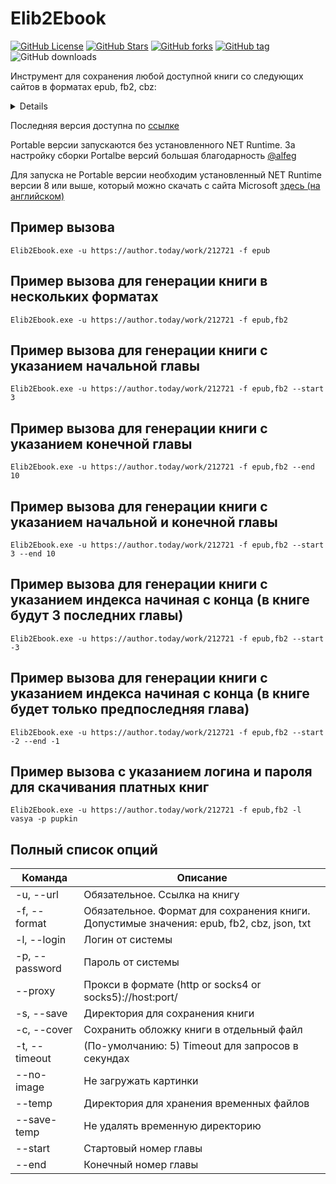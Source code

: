 # Elib2Ebook
[![GitHub License](https://img.shields.io/github/license/OnlyFart/Elib2Ebook.svg?style=flat-square)](https://github.com/OnlyFart/Elib2Ebook/blob/master/LICENSE)
[![GitHub Stars](https://img.shields.io/github/stars/OnlyFart/Elib2Ebook.svg?style=flat-square)](https://github.com/OnlyFart/Elib2Ebook/stargazers)
[![GitHub forks](https://img.shields.io/github/forks/OnlyFart/Elib2Ebook.svg?style=flat-square)](https://github.com/OnlyFart/Elib2Ebook/network)
[![GitHub tag](https://img.shields.io/github/v/tag/OnlyFart/Elib2Ebook.svg?style=flat-square)](https://github.com/OnlyFart/Elib2Ebook/releases/latest)
![GitHub downloads](https://img.shields.io/github/downloads/onlyfart/elib2ebook/total?style=flat-square)



Инструмент для сохранения любой доступной книги со следующих сайтов в форматах epub, fb2, cbz:
<details>
<pre>
* http://samlib.ru/
* https://acomics.ru/
* https://author.today/
* https://bigliba.com/
* https://bookinbook.ru/
* https://bookhamster.ru/
* https://bookinist.pw/
* https://booknet.com/
* https://booknet.ua/
* https://bookriver.ru/
* https://bookstab.ru/
* https://bookstime.ru/
* https://bookuruk.com/
* https://dark-novels.ru/
* https://desu.me/
* https://dreame.com/
* https://erolate.com/
* https://eznovels.com/
* https://fb2.top/
* https://ficbook.net/
* https://fictionbook.ru/
* https://hentailib.me/
* https://hogwartsnet.ru/
* https://hotnovelpub.com/
* https://hub-book.com/
* https://i-gram.ru/
* https://ifreedom.su/
* https://jaomix.ru/
* https://ladylib.top/
* https://lanovels.com/
* https://libbox.ru/
* https://libst.ru/
* https://lightnoveldaily.com/
* https://litgorod.ru/
* https://litmarket.ru/
* https://litmir.me/
* https://litnet.com/
* https://litres.ru/
* https://litsovet.ru/
* https://manga.ovh/
* https://mangalib.me/
* https://mangamammy.ru/
* https://mir-knig.com/
* https://mlate.ru/
* https://mybook.ru/
* https://neobook.org/
* https://noveltranslate.com/
* https://novelxo.com/
* https://online-knigi.com.ua/
* https://prodaman.ru/
* https://ranobe-novels.ru/
* https://ranobe.ovh/
* https://ranobehub.org/
* https://ranobelib.me/
* https://ranobes.com/
* https://readli.net/
* https://readmanga.live/
* https://remanga.org/
* https://renovels.org/
* https://romfant.ru/
* https://royalroad.com/
* https://ru.novelxo.com/
* https://tl.rulate.ru/
* https://topliba.com/
* https://twilightrussia.ru/
* https://v2.slashlib.me/
* https://wattpad.com/
* https://wuxiaworld.ru/
* https://younettranslate.com/
* https://ранобэ.рф/
</pre>
</details>

Последняя версия доступна по [ссылке](https://github.com/OnlyFart/Elib2Ebook/releases/latest)

Portable версии запускаются без установленного NET Runtime. За настройку сборки Portalbe версий большая благодарность [@alfeg](https://github.com/alfeg)

Для запуска не Portable версии необходим установленный NET Runtime версии 8 или выше, который можно скачать с сайта Microsoft [здесь (на английском)](https://dotnet.microsoft.com/en-us/download/dotnet/8.0)

## Пример вызова
```
Elib2Ebook.exe -u https://author.today/work/212721 -f epub
```

## Пример вызова для генерации книги в нескольких форматах
```
Elib2Ebook.exe -u https://author.today/work/212721 -f epub,fb2
```

## Пример вызова для генерации книги с указанием начальной главы 
```
Elib2Ebook.exe -u https://author.today/work/212721 -f epub,fb2 --start 3
```

## Пример вызова для генерации книги с указанием конечной главы 
```
Elib2Ebook.exe -u https://author.today/work/212721 -f epub,fb2 --end 10
```

## Пример вызова для генерации книги с указанием начальной и конечной главы
```
Elib2Ebook.exe -u https://author.today/work/212721 -f epub,fb2 --start 3 --end 10
```

## Пример вызова для генерации книги с указанием индекса начиная с конца (в книге будут 3 последних главы)
```
Elib2Ebook.exe -u https://author.today/work/212721 -f epub,fb2 --start -3
```

## Пример вызова для генерации книги с указанием индекса начиная с конца (в книге будет только предпоследняя глава)
```
Elib2Ebook.exe -u https://author.today/work/212721 -f epub,fb2 --start -2 --end -1
```

## Пример вызова c указанием логина и пароля для скачивания платных книг
```
Elib2Ebook.exe -u https://author.today/work/212721 -f epub,fb2 -l vasya -p pupkin
```

## Полный список опций 
| Команда                | Описание                                                                                  |
|------------------------|-------------------------------------------------------------------------------------------|
| -u, --url              | Обязательное. Ссылка на книгу                                                             |
| -f, --format           | Обязательное. Формат для сохранения книги. Допустимые значения: epub, fb2, cbz, json, txt |
| -l, --login            | Логин от системы                                                                          |
| -p, --password         | Пароль от системы                                                                         |
| --proxy                | Прокси в формате (http or socks4 or socks5)://host:port/                                  |
| -s, --save             | Директория для сохранения книги                                                           |
| -c, --cover            | Сохранить обложку книги в отдельный файл                                                  |
| -t, --timeout          | (По-умолчанию: 5) Timeout для запросов в секундах                                         |
| --no-image             | Не загружать картинки                                                                     |
| --temp                 | Директория для хранения временных файлов                                                  |
| --save-temp            | Не удалять временную директорию                                                           |
| --start                | Стартовый номер главы                                                                     |
| --end                  | Конечный номер главы                                                                      |
